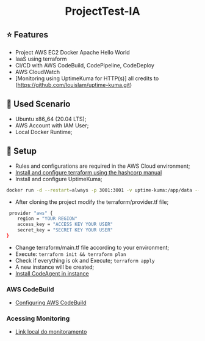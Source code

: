 <h1 align="center"> ProjectTest-IA </h1>

## ⭐ Features

* Project AWS EC2 Docker Apache Hello World
* IaaS using terraform
* CI/CD with AWS CodeBuild, CodePipeline, CodeDeploy
* AWS CloudWatch
* [Monitoring using UptimeKuma for HTTP(s)] all credits to (https://github.com/louislam/uptime-kuma.git)

## 🔧 Used Scenario
* Ubuntu x86_64 (20.04 LTS);
* AWS Account with IAM User;
* Local Docker Runtime;
 
## 🔧 Setup
* Rules and configurations are required in the AWS Cloud environment;
* [Install and configure terraform using the hashcorp manual](https://learn.hashicorp.com/tutorials/terraform/install-cli)
* Install and configure UptimeKuma;
```bash
docker run -d --restart=always -p 3001:3001 -v uptime-kuma:/app/data --name uptime-kuma louislam/uptime-kuma:1
```
* After cloning the project modify the terraform/provider.tf file;
```bash
 provider "aws" {
    region = "YOUR REGION"
    access_key = "ACCESS KEY YOUR USER"
    secret_key = "SECRET KEY YOUR USER"
}
```
* Change terraform/main.tf file according to your environment;
* Execute: 
```terraform init && terraform plan```
* Check if everything is ok and Execute;
```terraform apply```
* A new instance will be created;
* [Install CodeAgent in instance](https://docs.aws.amazon.com/codedeploy/latest/userguide/codedeploy-agent-operations-install-ubuntu.html)
### AWS CodeBuild
* [Configuring AWS CodeBuild](https://docs.aws.amazon.com/codebuild/latest/userguide/how-to-integrate-config.html)

### Acessing Monitoring

* [Link local do monitoramento](http://127.0.0.1:3001/status/ia)
